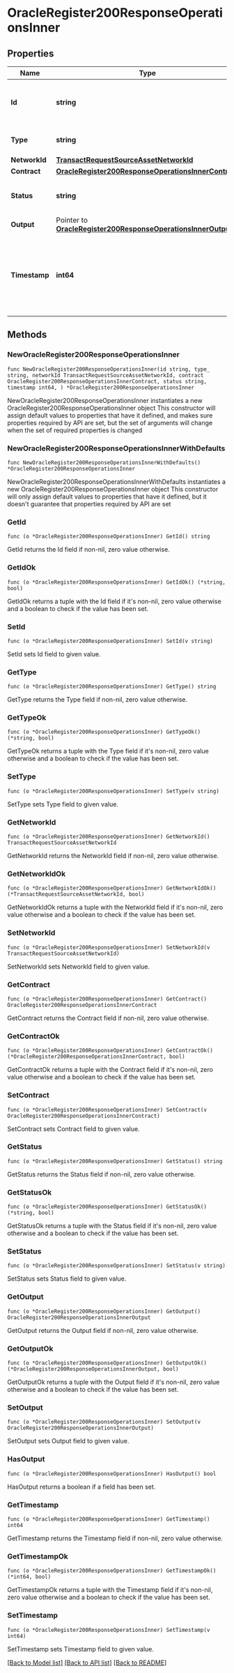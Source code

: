 # OracleRegister200ResponseOperationsInner

## Properties

Name | Type | Description | Notes
------------ | ------------- | ------------- | -------------
**Id** | **string** | A unique identifier for the Oracle operation. | 
**Type** | **string** | The type of the Oracle operation. | 
**NetworkId** | [**TransactRequestSourceAssetNetworkId**](TransactRequestSourceAssetNetworkId.md) |  | 
**Contract** | [**OracleRegister200ResponseOperationsInnerContract**](OracleRegister200ResponseOperationsInnerContract.md) |  | 
**Status** | **string** | The current status of the Oracle operation. | 
**Output** | Pointer to [**OracleRegister200ResponseOperationsInnerOutput**](OracleRegister200ResponseOperationsInnerOutput.md) |  | [optional] 
**Timestamp** | **int64** | The timestamp when the Oracle operation was created or last updated. | 

## Methods

### NewOracleRegister200ResponseOperationsInner

`func NewOracleRegister200ResponseOperationsInner(id string, type_ string, networkId TransactRequestSourceAssetNetworkId, contract OracleRegister200ResponseOperationsInnerContract, status string, timestamp int64, ) *OracleRegister200ResponseOperationsInner`

NewOracleRegister200ResponseOperationsInner instantiates a new OracleRegister200ResponseOperationsInner object
This constructor will assign default values to properties that have it defined,
and makes sure properties required by API are set, but the set of arguments
will change when the set of required properties is changed

### NewOracleRegister200ResponseOperationsInnerWithDefaults

`func NewOracleRegister200ResponseOperationsInnerWithDefaults() *OracleRegister200ResponseOperationsInner`

NewOracleRegister200ResponseOperationsInnerWithDefaults instantiates a new OracleRegister200ResponseOperationsInner object
This constructor will only assign default values to properties that have it defined,
but it doesn't guarantee that properties required by API are set

### GetId

`func (o *OracleRegister200ResponseOperationsInner) GetId() string`

GetId returns the Id field if non-nil, zero value otherwise.

### GetIdOk

`func (o *OracleRegister200ResponseOperationsInner) GetIdOk() (*string, bool)`

GetIdOk returns a tuple with the Id field if it's non-nil, zero value otherwise
and a boolean to check if the value has been set.

### SetId

`func (o *OracleRegister200ResponseOperationsInner) SetId(v string)`

SetId sets Id field to given value.


### GetType

`func (o *OracleRegister200ResponseOperationsInner) GetType() string`

GetType returns the Type field if non-nil, zero value otherwise.

### GetTypeOk

`func (o *OracleRegister200ResponseOperationsInner) GetTypeOk() (*string, bool)`

GetTypeOk returns a tuple with the Type field if it's non-nil, zero value otherwise
and a boolean to check if the value has been set.

### SetType

`func (o *OracleRegister200ResponseOperationsInner) SetType(v string)`

SetType sets Type field to given value.


### GetNetworkId

`func (o *OracleRegister200ResponseOperationsInner) GetNetworkId() TransactRequestSourceAssetNetworkId`

GetNetworkId returns the NetworkId field if non-nil, zero value otherwise.

### GetNetworkIdOk

`func (o *OracleRegister200ResponseOperationsInner) GetNetworkIdOk() (*TransactRequestSourceAssetNetworkId, bool)`

GetNetworkIdOk returns a tuple with the NetworkId field if it's non-nil, zero value otherwise
and a boolean to check if the value has been set.

### SetNetworkId

`func (o *OracleRegister200ResponseOperationsInner) SetNetworkId(v TransactRequestSourceAssetNetworkId)`

SetNetworkId sets NetworkId field to given value.


### GetContract

`func (o *OracleRegister200ResponseOperationsInner) GetContract() OracleRegister200ResponseOperationsInnerContract`

GetContract returns the Contract field if non-nil, zero value otherwise.

### GetContractOk

`func (o *OracleRegister200ResponseOperationsInner) GetContractOk() (*OracleRegister200ResponseOperationsInnerContract, bool)`

GetContractOk returns a tuple with the Contract field if it's non-nil, zero value otherwise
and a boolean to check if the value has been set.

### SetContract

`func (o *OracleRegister200ResponseOperationsInner) SetContract(v OracleRegister200ResponseOperationsInnerContract)`

SetContract sets Contract field to given value.


### GetStatus

`func (o *OracleRegister200ResponseOperationsInner) GetStatus() string`

GetStatus returns the Status field if non-nil, zero value otherwise.

### GetStatusOk

`func (o *OracleRegister200ResponseOperationsInner) GetStatusOk() (*string, bool)`

GetStatusOk returns a tuple with the Status field if it's non-nil, zero value otherwise
and a boolean to check if the value has been set.

### SetStatus

`func (o *OracleRegister200ResponseOperationsInner) SetStatus(v string)`

SetStatus sets Status field to given value.


### GetOutput

`func (o *OracleRegister200ResponseOperationsInner) GetOutput() OracleRegister200ResponseOperationsInnerOutput`

GetOutput returns the Output field if non-nil, zero value otherwise.

### GetOutputOk

`func (o *OracleRegister200ResponseOperationsInner) GetOutputOk() (*OracleRegister200ResponseOperationsInnerOutput, bool)`

GetOutputOk returns a tuple with the Output field if it's non-nil, zero value otherwise
and a boolean to check if the value has been set.

### SetOutput

`func (o *OracleRegister200ResponseOperationsInner) SetOutput(v OracleRegister200ResponseOperationsInnerOutput)`

SetOutput sets Output field to given value.

### HasOutput

`func (o *OracleRegister200ResponseOperationsInner) HasOutput() bool`

HasOutput returns a boolean if a field has been set.

### GetTimestamp

`func (o *OracleRegister200ResponseOperationsInner) GetTimestamp() int64`

GetTimestamp returns the Timestamp field if non-nil, zero value otherwise.

### GetTimestampOk

`func (o *OracleRegister200ResponseOperationsInner) GetTimestampOk() (*int64, bool)`

GetTimestampOk returns a tuple with the Timestamp field if it's non-nil, zero value otherwise
and a boolean to check if the value has been set.

### SetTimestamp

`func (o *OracleRegister200ResponseOperationsInner) SetTimestamp(v int64)`

SetTimestamp sets Timestamp field to given value.



[[Back to Model list]](../README.md#documentation-for-models) [[Back to API list]](../README.md#documentation-for-api-endpoints) [[Back to README]](../README.md)


